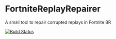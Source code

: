 # FortniteReplayRepairer
A small tool to repair corrupted replays in Fortnite BR

[![Build Status](https://dev.azure.com/tomupsongsy/TomUpson/_apis/build/status/FortniteReplayRepairer?branchName=master)](https://dev.azure.com/tomupsongsy/TomUpson/_build/latest?definitionId=6&branchName=master)
